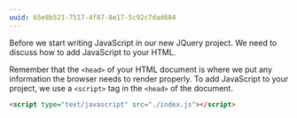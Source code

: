 ```yaml
---
uuid: 65e8b521-7517-4f87-8e17-5c92c7dad684
---
```



Before we start writing JavaScript in our new JQuery project. We need to discuss
how to add JavaScript to your HTML.

Remember that the `<head>` of your HTML document is where we put any information
the browser needs to render properly. To add JavaScript to your project, we use a
`<script>` tag in the `<head>` of the document.

```html
<script type="text/javascript" src="./index.js"></script>
```
